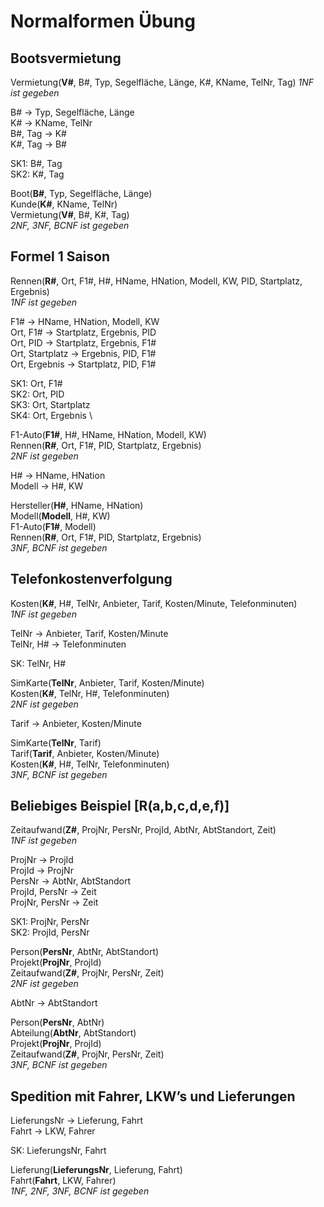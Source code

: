 # Normalformen Übung
## Bootsvermietung
Vermietung(**V#**, B#, Typ, Segelfläche, Länge, K#, KName, TelNr, Tag)
*1NF ist gegeben*

B# -> Typ, Segelfläche, Länge \
K# -> KName, TelNr \
B#, Tag -> K# \
K#, Tag -> B# 

SK1: B#, Tag \
SK2: K#, Tag

Boot(**B#**, Typ, Segelfläche, Länge) \
Kunde(**K#**, KName, TelNr) \
Vermietung(**V#**, B#, K#, Tag) \
*2NF, 3NF, BCNF ist gegeben*



## Formel 1 Saison
Rennen(**R#**, Ort, F1#, H#, HName, HNation, Modell, KW, PID, Startplatz, Ergebnis) \
*1NF ist gegeben*

F1# -> HName, HNation, Modell, KW \
Ort, F1# -> Startplatz, Ergebnis, PID \
Ort, PID -> Startplatz, Ergebnis, F1# \
Ort, Startplatz -> Ergebnis, PID, F1# \
Ort, Ergebnis -> Startplatz, PID, F1# 

SK1: Ort, F1# \
SK2: Ort, PID \
SK3: Ort, Startplatz \
SK4: Ort, Ergebnis \

F1-Auto(**F1#**, H#, HName, HNation, Modell, KW) \
Rennen(**R#**, Ort, F1#, PID, Startplatz, Ergebnis) \
*2NF ist gegeben*

H# -> HName, HNation \
Modell -> H#, KW

Hersteller(**H#**, HName, HNation) \
Modell(**Modell**, H#, KW) \
F1-Auto(**F1#**, Modell) \
Rennen(**R#**, Ort, F1#, PID, Startplatz, Ergebnis) \
*3NF, BCNF ist gegeben*



## Telefonkostenverfolgung
Kosten(**K#**, H#, TelNr, Anbieter, Tarif, Kosten/Minute, Telefonminuten) \
*1NF ist gegeben*

TelNr -> Anbieter, Tarif, Kosten/Minute \
TelNr, H# -> Telefonminuten

SK: TelNr, H#

SimKarte(**TelNr**, Anbieter, Tarif, Kosten/Minute) \
Kosten(**K#**, TelNr, H#, Telefonminuten) \
*2NF ist gegeben*

Tarif -> Anbieter, Kosten/Minute

SimKarte(**TelNr**, Tarif) \
Tarif(**Tarif**, Anbieter, Kosten/Minute) \
Kosten(**K#**, H#, TelNr, Telefonminuten) \
*3NF, BCNF ist gegeben*



## Beliebiges Beispiel [R(a,b,c,d,e,f)]
Zeitaufwand(**Z#**, ProjNr, PersNr, ProjId, AbtNr, AbtStandort, Zeit) \
*1NF ist gegeben*

ProjNr -> ProjId \
ProjId -> ProjNr \
PersNr -> AbtNr, AbtStandort \
ProjId, PersNr -> Zeit \
ProjNr, PersNr -> Zeit

SK1: ProjNr, PersNr \
SK2: ProjId, PersNr

Person(**PersNr**, AbtNr, AbtStandort) \
Projekt(**ProjNr**, ProjId) \
Zeitaufwand(**Z#**, ProjNr, PersNr, Zeit) \
*2NF ist gegeben*

AbtNr -> AbtStandort

Person(**PersNr**, AbtNr) \
Abteilung(**AbtNr**, AbtStandort) \
Projekt(**ProjNr**, ProjId) \
Zeitaufwand(**Z#**, ProjNr, PersNr, Zeit) \
*3NF, BCNF ist gegeben*



## Spedition mit Fahrer, LKW’s und Lieferungen
LieferungsNr -> Lieferung, Fahrt \
Fahrt -> LKW, Fahrer

SK: LieferungsNr, Fahrt

Lieferung(**LieferungsNr**, Lieferung, Fahrt) \
Fahrt(**Fahrt**, LKW, Fahrer) \
*1NF, 2NF, 3NF, BCNF ist gegeben*
